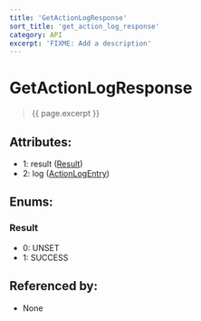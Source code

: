```yaml
---
title: 'GetActionLogResponse'
sort_title: 'get_action_log_response'
category: API
excerpt: 'FIXME: Add a description'
---
```


[comment]: <> (THIS PART IS GENERATED - AKA DON'T EDIT THIS PART MANUALLY)

# GetActionLogResponse

> {{ page.excerpt }}

## Attributes:

- 1: result ([Result](#result))
- 2: log ([ActionLogEntry](../ActionLogEntry/)) 

## Enums:

### Result
- 0: UNSET
- 1: SUCCESS

## Referenced by:

- None

[comment]: <> (YOU CAN EDIT AFTER THIS)
